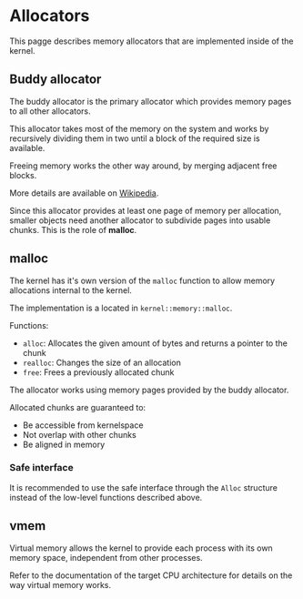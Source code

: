 # Allocators

This pagge describes memory allocators that are implemented inside of the kernel.



## Buddy allocator

The buddy allocator is the primary allocator which provides memory pages to all other allocators.

This allocator takes most of the memory on the system and works by recursively dividing them in two until a block of the required size is available.

Freeing memory works the other way around, by merging adjacent free blocks.

More details are available on [Wikipedia](https://en.wikipedia.org/wiki/Buddy_memory_allocation).

Since this allocator provides at least one page of memory per allocation, smaller objects need another allocator to subdivide pages into usable chunks. This is the role of **malloc**.



## malloc

The kernel has it's own version of the `malloc` function to allow memory allocations internal to the kernel.

The implementation is a located in `kernel::memory::malloc`.

Functions:
- `alloc`: Allocates the given amount of bytes and returns a pointer to the chunk
- `realloc`: Changes the size of an allocation
- `free`: Frees a previously allocated chunk

The allocator works using memory pages provided by the buddy allocator.

Allocated chunks are guaranteed to:
- Be accessible from kernelspace
- Not overlap with other chunks
- Be aligned in memory



### Safe interface

It is recommended to use the safe interface through the `Alloc` structure instead of the low-level functions described above.



## vmem

Virtual memory allows the kernel to provide each process with its own memory space, independent from other processes.

Refer to the documentation of the target CPU architecture for details on the way virtual memory works.
